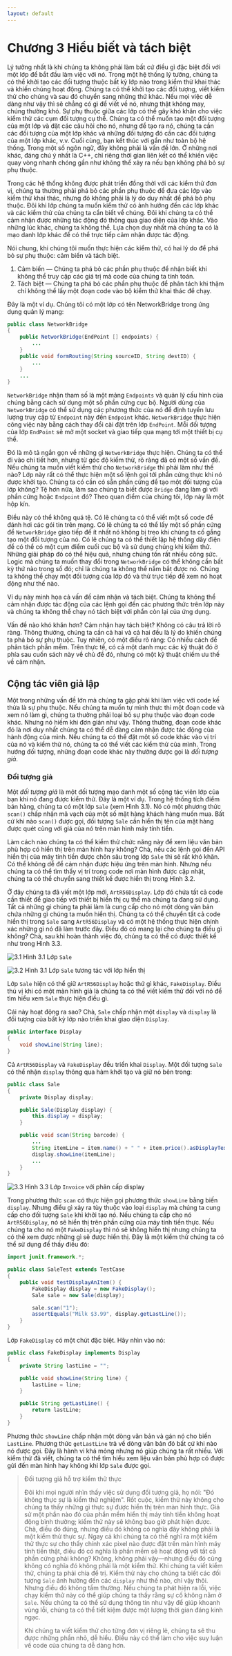 ```yaml
---
layout: default
---
```


# Chương 3 Hiểu biết và tách biệt

Lý tưởng nhất là khi chúng ta không phải làm bất cứ điều gì đặc biệt đối với một lớp để bắt đầu làm việc với nó. Trong một hệ thống lý tưởng, chúng ta có thể khởi tạo các đối tượng thuộc bất kỳ lớp nào trong kiểm thử khai thác và khiến chúng hoạt động. Chúng ta có thể khởi tạo các đối tượng, viết kiểm thử cho chúng và sau đó chuyển sang những thứ khác. Nếu mọi việc dễ dàng như vậy thì sẽ chẳng có gì để viết về nó, nhưng thật không may, chúng thường khó. Sự phụ thuộc giữa các lớp có thể gây khó khăn cho việc kiểm thử các cụm đối tượng cụ thể. Chúng ta có thể muốn tạo một đối tượng của một lớp và đặt các câu hỏi cho nó, nhưng để tạo ra nó, chúng ta cần các đối tượng của một lớp khác và những đối tượng đó cần các đối tượng của một lớp khác, v.v. Cuối cùng, bạn kết thúc với gần như toàn bộ hệ thống. Trong một số ngôn ngữ, đây không phải là vấn đề lớn. Ở những nơi khác, đáng chú ý nhất là C++, chỉ riêng thời gian liên kết có thể khiến việc quay vòng nhanh chóng gần như không thể xảy ra nếu bạn không phá bỏ sự phụ thuộc.

Trong các hệ thống không được phát triển đồng thời với các kiểm thử đơn vị, chúng ta thường phải phá bỏ các phần phụ thuộc để đưa các lớp vào kiểm thử khai thác, nhưng đó không phải là lý do duy nhất để phá bỏ phụ thuộc. Đôi khi lớp chúng ta muốn kiểm thử có ảnh hưởng đến các lớp khác và các kiểm thử của chúng ta cần biết về chúng. Đôi khi chúng ta có thể cảm nhận được những tác động đó thông qua giao diện của lớp khác. Vào những lúc khác, chúng ta không thể. Lựa chọn duy nhất mà chúng ta có là mạo danh lớp khác để có thể trực tiếp cảm nhận được tác động.

Nói chung, khi chúng tôi muốn thực hiện các kiểm thử, có hai lý do để phá bỏ sự phụ thuộc: cảm biến và tách biệt.

1. Cảm biến — Chúng ta phá bỏ các phần phụ thuộc để nhận biết khi không thể truy cập các giá trị mà code của chúng ta tính toán.
2. Tách biệt — Chúng ta phá bỏ các phần phụ thuộc để phân tách khi thậm chí không thể lấy một đoạn code vào bộ kiểm thử khai thác để chạy.

Đây là một ví dụ. Chúng tôi có một lớp có tên NetworkBridge trong ứng dụng quản lý mạng:

```java
public class NetworkBridge
{
	public NetworkBridge(EndPoint [] endpoints) {
		...
	}
	public void formRouting(String sourceID, String destID) {
		...
	}
	...
}
```

`NetworkBridge` nhận tham số là một mảng `Endpoints` và quản lý cấu hình của chúng bằng cách sử dụng một số phần cứng cục bộ. Người dùng của `NetworkBridge` có thể sử dụng các phương thức của nó để định tuyến lưu lượng truy cập từ `Endpoint` này đến `Endpoint` khác. `NetworkBridge` thực hiện công việc này bằng cách thay đổi cài đặt trên lớp `EndPoint`. Mỗi đối tượng của lớp `EndPoint` sẽ mở một socket và giao tiếp qua mạng tới một thiết bị cụ thể.

Đó là mô tả ngắn gọn về những gì `NetworkBridge` thực hiện. Chúng ta có thể đi vào chi tiết hơn, nhưng từ góc độ kiểm thử, rõ ràng đã có một số vấn đề. Nếu chúng ta muốn viết kiểm thử cho `NetworkBridge` thì phải làm như thế nào? Lớp này rất có thể thực hiện một số lệnh gọi tới phần cứng thực khi nó được khởi tạo. Chúng ta có cần có sẵn phần cứng để tạo một đối tượng của lớp không? Tệ hơn nữa, làm sao chúng ta biết được `Bridge` đang làm gì với phần cứng hoặc `Endpoint` đó? Theo quan điểm của chúng tôi, lớp này là một hộp kín.

Điều này có thể không quá tệ. Có lẽ chúng ta có thể viết một số code để đánh hơi các gói tin trên mạng. Có lẽ chúng ta có thể lấy một số phần cứng để `NetworkBridge` giao tiếp để ít nhất nó không bị treo khi chúng ta cố gắng tạo một đối tượng của nó. Có lẽ chúng ta có thể thiết lập hệ thống dây điện để có thể có một cụm điểm cuối cục bộ và sử dụng chúng khi kiểm thử. Những giải pháp đó có thể hiệu quả, nhưng chúng tốn rất nhiều công sức. Logic mà chúng ta muốn thay đổi trong `NetworkBridge` có thể không cần bất kỳ thứ nào trong số đó; chỉ là chúng ta không thể nắm bắt được nó. Chúng ta không thể chạy một đối tượng của lớp đó và thử trực tiếp để xem nó hoạt động như thế nào.

Ví dụ này minh họa cả vấn đề cảm nhận và tách biệt. Chúng ta không thể cảm nhận được tác động của các lệnh gọi đến các phương thức trên lớp này và chúng ta không thể chạy nó tách biệt với phần còn lại của ứng dụng.

Vấn đề nào khó khăn hơn? Cảm nhận hay tách biệt? Không có câu trả lời rõ ràng. Thông thường, chúng ta cần cả hai và cả hai đều là lý do khiến chúng ta phá bỏ sự phụ thuộc. Tuy nhiên, có một điều rõ ràng: Có nhiều cách để phân tách phần mềm. Trên thực tế, có cả một danh mục các kỹ thuật đó ở phía sau cuốn sách này về chủ đề đó, nhưng có một kỹ thuật chiếm ưu thế về cảm nhận.

## Cộng tác viên giả lập

Một trong những vấn đề lớn mà chúng ta gặp phải khi làm việc với code kế thừa là sự phụ thuộc. Nếu chúng ta muốn tự mình thực thi một đoạn code và xem nó làm gì, chúng ta thường phải loại bỏ sự phụ thuộc vào đoạn code khác. Nhưng nó hiếm khi đơn giản như vậy. Thông thường, đoạn code khác đó là nơi duy nhất chúng ta có thể dễ dàng cảm nhận được tác động của hành động của mình. Nếu chúng ta có thể đặt một số code khác vào vị trí của nó và kiểm thử nó, chúng ta có thể viết các kiểm thử của mình. Trong hướng đối tượng, những đoạn code khác này thường được gọi là _đối tượng giả_.

### Đối tượng giả

Một _đối tượng giả_ là một đối tượng mạo danh một số cộng tác viên lớp của bạn khi nó đang được kiểm thử. Đây là một ví dụ. Trong hệ thống tích điểm bán hàng, chúng ta có một lớp `Sale` (xem Hình 3.1). Nó có một phương thức `scan()` chấp nhận mã vạch của một số mặt hàng khách hàng muốn mua. Bất cứ khi nào `scan()` được gọi, đối tượng `Sale` cần hiển thị tên của mặt hàng được quét cùng với giá của nó trên màn hình máy tính tiền.

Làm cách nào chúng ta có thể kiểm thử chức năng này để xem liệu văn bản phù hợp có hiển thị trên màn hình hay không? Chà, nếu các lệnh gọi đến API hiển thị của máy tính tiền được chôn sâu trong lớp `Sale` thì sẽ rất khó khăn. Có thể không dễ để cảm nhận được hiệu ứng trên màn hình. Nhưng nếu chúng ta có thể tìm thấy vị trí trong code nơi màn hình được cập nhật, chúng ta có thể chuyển sang thiết kế được hiển thị trong Hình 3.2.

Ở đây chúng ta đã viết một lớp mới, `ArtR56Display`. Lớp đó chứa tất cả code cần thiết để giao tiếp với thiết bị hiển thị cụ thể mà chúng ta đang sử dụng. Tất cả những gì chúng ta phải làm là cung cấp cho nó một dòng văn bản chứa những gì chúng ta muốn hiển thị. Chúng ta có thể chuyển tất cả code hiển thị trong `Sale` sang `ArtR56Display` và có một hệ thống thực hiện chính xác những gì nó đã làm trước đây. Điều đó có mang lại cho chúng ta điều gì không? Chà, sau khi hoàn thành việc đó, chúng ta có thể có được thiết kế như trong Hình 3.3.

![3.1](images/3/3-1.png)
Hình 3.1 Lớp `Sale`

![3.2](images/3/3-2.png)
Hình 3.1 Lớp `Sale` tương tác với lớp hiển thị

Lớp `Sale` hiện có thể giữ `ArtR56Display` hoặc thứ gì khác, `FakeDisplay`. Điều thú vị khi có một màn hình giả là chúng ta có thể viết kiểm thử đối với nó để tìm hiểu xem `Sale` thực hiện điều gì.

Cái này hoạt động ra sao? Chà, `Sale` chấp nhận một `display` và `display` là đối tượng của bất kỳ lớp nào triển khai giao diện `Display`.

```java
public interface Display
{
	void showLine(String line);
}
```

Cả `ArtR56Display` và `FakeDisplay` đều triển khai `Display`.
Một đối tượng `Sale` có thể nhận `display` thông qua hàm khởi tạo và giữ nó bên trong:

```java
public class Sale
{
	private Display display;

	public Sale(Display display) {
		this.display = display;
	}

	public void scan(String barcode) {
		...
		String itemLine = item.name() + " " + item.price().asDisplayText();
		display.showLine(itemLine);
		...
	}
}
```

![3.3](images/3/3-3.png)
Hình 3.3 Lớp `Invoice` với phân cấp display

Trong phương thức `scan` có thực hiện gọi phương thức `showLine` bằng biến `display`. Nhưng điều gì xảy ra tùy thuộc vào loại `display` mà chúng ta cung cấp cho đối tượng `Sale` khi khởi tạo nó. Nếu chúng ta cấp cho nó `ArtR56Display`, nó sẽ hiển thị trên phần cứng của máy tính tiền thực. Nếu chúng ta cho nó một `FakeDisplay` thì nó sẽ không hiển thị nhưng chúng ta có thể xem được những gì sẽ được hiển thị. Đây là một kiểm thử chúng ta có thể sử dụng để thấy điều đó:

```java
import junit.framework.*;

public class SaleTest extends TestCase
{
	public void testDisplayAnItem() {
		FakeDisplay display = new FakeDisplay();
		Sale sale = new Sale(display);

		sale.scan("1");
		assertEquals("Milk $3.99", display.getLastLine());
	}
}
```

Lớp `FakeDisplay` có một chút đặc biệt. Hãy nhìn vào nó:

```java
public class FakeDisplay implements Display
{
	private String lastLine = "";

	public void showLine(String line) {
		lastLine = line;
	}

	public String getLastLine() {
		return lastLine;
	}
}
```

Phương thức `showLine` chấp nhận một dòng văn bản và gán nó cho biến `LastLine`. Phương thức `getLastLine` trả về dòng văn bản đó bất cứ khi nào nó được gọi. Đây là hành vi khá mỏng nhưng nó giúp chúng ta rất nhiều. Với kiểm thử đã viết, chúng ta có thể tìm hiểu xem liệu văn bản phù hợp có được gửi đến màn hình hay không khi lớp `Sale` được gọi.

> Đối tượng giả hỗ trợ kiểm thử thực
>
> Đôi khi mọi người nhìn thấy việc sử dụng đối tượng giả, họ nói: "Đó không thực sự là kiểm thử nghiệm". Rốt cuộc, kiểm thử này không cho chúng ta thấy những gì thực sự được hiển thị trên màn hình thực. Giả sử một phần nào đó của phần mềm hiển thị máy tính tiền không hoạt động bình thường; kiểm thử này sẽ không bao giờ phát hiện được. Chà, điều đó đúng, nhưng điều đó không có nghĩa đây không phải là một kiểm thử thực sự. Ngay cả khi chúng ta có thể nghĩ ra một kiểm thử thực sự cho thấy chính xác pixel nào được đặt trên màn hình máy tính tiền thật, điều đó có nghĩa là phần mềm sẽ hoạt động với tất cả phần cứng phải không? Không, không phải vậy—nhưng điều đó cũng không có nghĩa đó không phải là một kiểm thử. Khi chúng ta viết kiểm thử, chúng ta phải chia để trị. Kiểm thử này cho chúng ta biết các đối tượng `Sale` ảnh hưởng đến các `display` như thế nào, chỉ vậy thôi. Nhưng điều đó không tầm thường. Nếu chúng ta phát hiện ra lỗi, việc chạy kiểm thử này có thể giúp chúng ta thấy rằng sự cố không nằm ở `Sale`. Nếu chúng ta có thể sử dụng thông tin như vậy để giúp khoanh vùng lỗi, chúng ta có thể tiết kiệm được một lượng thời gian đáng kinh ngạc.
>
> Khi chúng ta viết kiểm thử cho từng đơn vị riêng lẻ, chúng ta sẽ thu được những phần nhỏ, dễ hiểu. Điều này có thể làm cho việc suy luận về code của chúng ta dễ dàng hơn.
